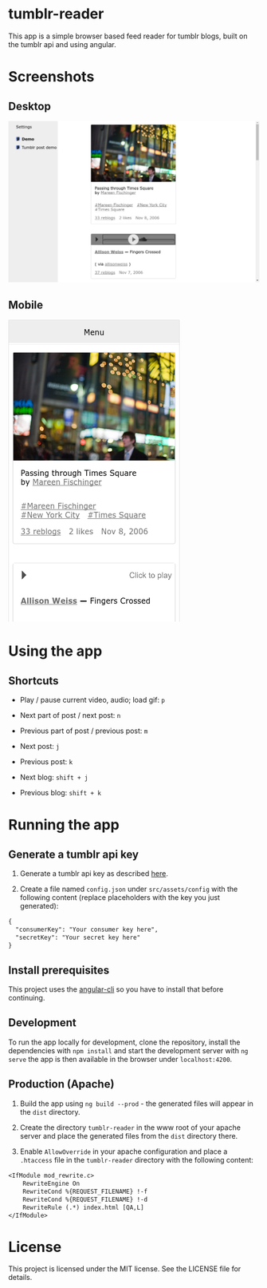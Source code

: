 # tumblr-reader
This app is a simple browser based feed reader for tumblr blogs, built on the tumblr api and using angular.

# Screenshots
## Desktop
![Desktop Screenshot](docs/Screenshot_Desktop.png)

## Mobile
![Mobile Screenshot](docs/Screenshot_Mobile.png)

# Using the app
## Shortcuts
- Play / pause current video, audio; load gif: `p`

- Next part of post / next post: `n`
- Previous part of post / previous post: `m`

- Next post: `j`
- Previous post: `k`

- Next blog: `shift + j`
- Previous blog: `shift + k`

# Running the app
## Generate a tumblr api key
1. Generate a tumblr api key as described [here](https://www.tumblr.com/docs/en/api/v2#what_you_need).

2. Create a file named `config.json` under `src/assets/config` with the following content (replace placeholders with the
key you just generated):
  ```
  {
    "consumerKey": "Your consumer key here",
    "secretKey": "Your secret key here"
  }
  ```

## Install prerequisites
This project uses the [angular-cli](https://github.com/angular/angular-cli#installation) so you have to install that before continuing.

## Development
To run the app locally for development, clone the repository, install the dependencies with `npm install` and 
start the development server with `ng serve` the app is then available in the browser under `localhost:4200`.

## Production (Apache)
1. Build the app using `ng build --prod` - the generated files will appear in the `dist` directory.

2. Create the directory `tumblr-reader` in the www root of your apache server and place the generated files from 
the `dist` directory there.

3. Enable `AllowOverride` in your apache configuration and place a `.htaccess` file in the `tumblr-reader` directory
with the following content: 

  ```
  <IfModule mod_rewrite.c>
      RewriteEngine On
      RewriteCond %{REQUEST_FILENAME} !-f
      RewriteCond %{REQUEST_FILENAME} !-d
      RewriteRule (.*) index.html [QA,L]
  </IfModule>
  ```

# License
This project is licensed under the MIT license. See the LICENSE file for details.
